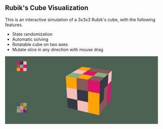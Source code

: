 ## Rubik's Cube Visualization

This is an interactive simulation of a 3x3x3 Rubik's cube, with the following features.

* State randomization 
* Automatic solving 
* Rotatable cube on two axes
* Mutate slice in any direction with mouse drag


![alt text](https://github.com/MasonDarcy/RubiksCubeVisualization/blob/main/example.gif "Rubiks Cube Solving")
